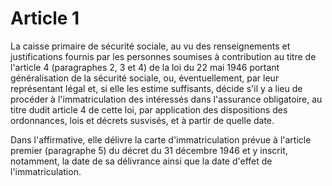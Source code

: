 # Article 1

La caisse primaire de sécurité sociale, au vu des renseignements et justifications fournis par les personnes soumises à contribution au titre de l'article 4 (paragraphes 2, 3 et 4) de la loi du 22 mai 1946 portant généralisation de la sécurité sociale, ou, éventuellement, par leur représentant légal et, si elle les estime suffisants, décide s'il y a lieu de procéder à l'immatriculation des intéressés dans l'assurance obligatoire, au titre dudit article 4 de cette loi, par application des dispositions des ordonnances, lois et décrets susvisés, et à partir de quelle date.

Dans l'affirmative, elle délivre la carte d'immatriculation prévue à l'article premier (paragraphe 5) du décret du 31 décembre 1946 et y inscrit, notamment, la date de sa délivrance ainsi que la date d'effet de l'immatriculation.
